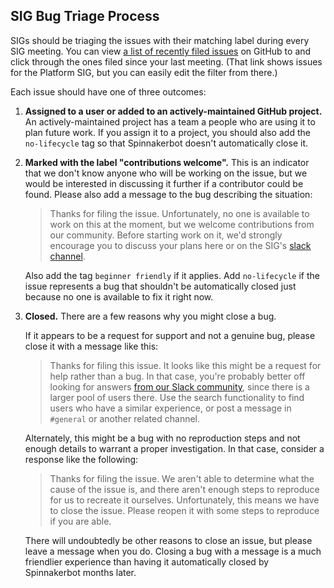## SIG Bug Triage Process

SIGs should be triaging the issues with their matching label during every SIG
meeting. You can view
[a list of recently filed issues](https://github.com/spinnaker/spinnaker/labels/sig%2Fplatform)
on GitHub to and click through the ones filed since your last meeting. (That
link shows issues for the Platform SIG, but you can easily edit the filter from
there.)

Each issue should have one of three outcomes:

1.  **Assigned to a user or added to an actively-maintained GitHub project.** An
    actively-maintained project has a team a people who are using it to plan
    future work. If you assign it to a project, you should also add the
    `no-lifecycle` tag so that Spinnakerbot doesn't automatically close it.

1.  **Marked with the label "contributions welcome".** This is an indicator that
    we don't know anyone who will be working on the issue, but we would be
    interested in discussing it further if a contributor could be found. Please
    also add a message to the bug describing the situation:

    > Thanks for filing the issue. Unfortunately, no one is available to work on
    > this at the moment, but we welcome contributions from our community.
    > Before starting work on it, we'd strongly encourage you to discuss your
    > plans here or on the SIG's [slack channel](https://join.spinnaker.io/).

    Also add the tag `beginner friendly` if it applies. Add `no-lifecycle` if
    the issue represents a bug that shouldn't be automatically closed just
    because no one is available to fix it right now.

1.  **Closed.** There are a few reasons why you might close a bug.

    If it appears to be a request for support and not a genuine bug, please
    close it with a message like this:

    > Thanks for filing this issue. It looks like this might be a request for
    > help rather than a bug. In that case, you're probably better off looking
    > for answers [from our Slack community](https://join.spinnaker.io/), since
    > there is a larger pool of users there. Use the search functionality to
    > find users who have a similar experience, or post a message in `#general`
    > or another related channel.

    Alternately, this might be a bug with no reproduction steps and not enough
    details to warrant a proper investigation. In that case, consider a response
    like the following:

    > Thanks for filing the issue. We aren't able to determine what the cause of
    > the issue is, and there aren't enough steps to reproduce for us to
    > recreate it ourselves. Unfortunately, this means we have to close the
    > issue. Please reopen it with some steps to reproduce if you are able.

    There will undoubtedly be other reasons to close an issue, but please leave
    a message when you do. Closing a bug with a message is a much friendlier
    experience than having it automatically closed by Spinnakerbot months later.

